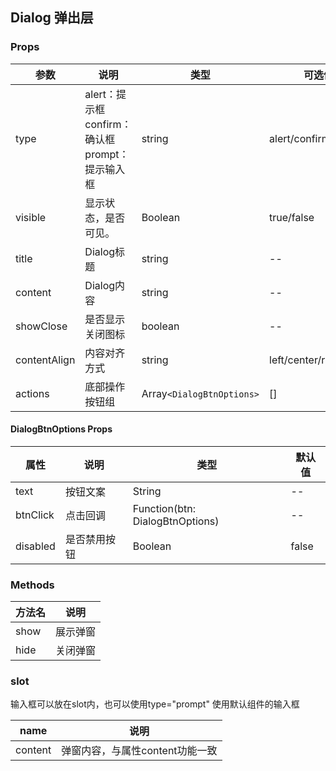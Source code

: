 ## Dialog 弹出层
### Props

| 参数         | 说明                                             | 类型                    | 可选值               | 默认值 |
| ------------ | ------------------------------------------------ | ----------------------- | -------------------- | ------ |
| type         | alert：提示框 confirm：确认框 prompt：提示输入框 | string                  | alert/confirm/prompt | alert  |
| visible      | 显示状态，是否可见。                             | Boolean                 | true/false           | false  |
| title        | Dialog标题                                       | string                  | --                   | ’提示‘ |
| content      | Dialog内容                                       | string                  | --                   | ’ ‘    |
| showClose    | 是否显示关闭图标                                 | boolean                 | --                   | true   |
| contentAlign | 内容对齐方式                                     | string                  | left/center/right    | center |
| actions      | 底部操作按钮组                                   | Array``<DialogBtnOptions>`` | []                   | --     |



#### DialogBtnOptions Props

| 属性     | 说明         | 类型                            | 默认值 |
| -------- | ------------ | ------------------------------- | ------ |
| text     | 按钮文案     | String                          | --     |
| btnClick  | 点击回调     | Function(btn: DialogBtnOptions) | --     |
| disabled | 是否禁用按钮 | Boolean                         | false  |

### Methods

| 方法名 | 说明     |
| ------ | -------- |
| show   | 展示弹窗 |
| hide   | 关闭弹窗 |



### slot
输入框可以放在slot内，也可以使用type="prompt" 使用默认组件的输入框

| name    | 说明                            |
| ------- | ------------------------------- |
| content | 弹窗内容，与属性content功能一致 |

